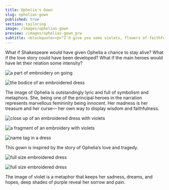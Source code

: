 ```yaml
---
title: Ophelia's Gown
slug: ophelias-gown
published: true
section: tailoring
image: /images/ophelias-gown
preview: /images/ophelias-gown_prw
subtitle: <blockquote><p>“I'd give you some violets, flowers of faithfulness...“</p><cite>Ophelia. (Hamlet. Act4, scene 5, page 9)</cite></blockquote>
---
```


What if Shakespeare would have given Ophelia a chance to stay alive? What if the love story could have been developed? What if the main heroes would have let their relation some intensity?

![a part of embroidery on going](/images/ophelias-gown_1.avif)

![the bodice of an embroidered dress](/images/ophelias-gown_2.avif)

The image of Ophelia is outstandingly lyric and full of symbolism and metaphors. She, being one of the principal heroes in the narration represents marvellous femininity being innocent. Her madness is her treasure and her curse— her own way to display wisdom and faithfulness.

![close up of an embroidered dress with violets](/images/ophelias-gown_3.avif)

![a fragment of an embroidery with violets](/images/ophelias-gown_4.avif)

![name tag in a dress](/images/ophelias-gown_5.avif)

This gown is inspired by the story of Ophelia‘s love and tragedy.

![full size embroidered dress](/images/ophelias-gown_6.avif)

![full size embroidered dress](/images/ophelias-gown_7.avif)

The image of violet is a metaphor that keeps her sadness, dreams, and hopes, deep shades of purple reveal her sorrow and pain.
